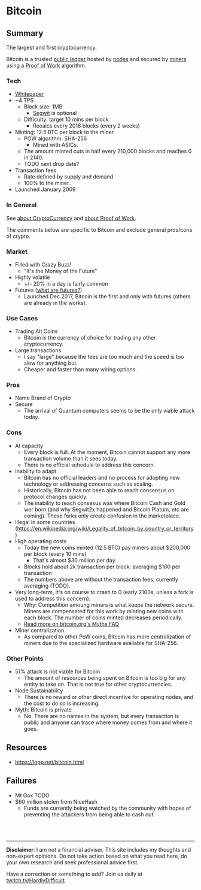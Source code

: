 # Bitcoin

## Summary

The largest and first cryptocurrency.  

Bitcoin is a trusted [public ledger](about/PublicLedger.md) hosted by [nodes](about/Nodes.md) and secured by [miners](about/Miners.md) using a [Proof of Work](about/ProofOfWork.md) algorithm.

### Tech

 - [Whitepaper](https://bitcoin.org/en/bitcoin-paper)
 - ~4 TPS 
   - Block size: 1MB
     - [Segwit](about/Segwit.md) is optional
   - Difficulty: target 10 mins per block
     - Recalcs every 2016 blocks (every 2 weeks)
 - Minting: 12.5 BTC per block to the miner
   - POW algorithm: SHA-256 
     - Mined with ASICs.
   - The amount minted cuts in half every 210,000 blocks and reaches 0 in 2140.
   - TODO next drop date?
 - Transaction fees
   - Rate defined by supply and demand.
   - 100% to the miner.
 - Launched January 2009

### In General 

See [about CryptoCurrency](about/CryptoCurrency.md) and [about Proof of Work](about/ProofOfWork.md).  

The comments below are specific to Bitcoin and exclude general pros/cons of crypto.

### Market

 - Filled with Crazy Buzz! 
    - "It's the Money of the Future"
 - Highly volatile
    - +/- 20% in a day is fairly common
 - Futures ([what are futures?](about/Futures.md))
    - Launched Dec 2017, Bitcoin is the first and only with futures (others are already in the works).



### Use Cases

 - Trading Alt Coins
   - Bitcoin is the currency of choice for trading any other cryptocurrency.
 - Large transactions
   - I say "large" because the fees are too much and the speed is too slow for anything but.
   - Cheaper and faster than many wiring options.

### Pros

 - Name Brand of Crypto
 - Secure
   - The arrival of Quantum computers seems to be the only viable attack today.

### Cons

 - At capacity
    - Every block is full.  At the moment, Bitcoin cannot support any more transaction volume than it sees today.
    - There is no official schedule to address this concern.
 - Inability to adapt
   - Bitcoin has no official leaders and no process for adopting new technology or addressing concerns such as scaling.
   - Historically, Bitcoin has not been able to reach consensus on protocol changes quickly.
   - The inability to reach consesus was where Bitcoin Cash and Gold wer born (and why Segwit2x happened and Bitcoin Platum, etc are coming).  These forks only create confusion in the marketplace.
 - Illegal in some countries (https://en.wikipedia.org/wiki/Legality_of_bitcoin_by_country_or_territory)
 - High operating costs
   - Today the new coins minted (12.5 BTC) pay miners about $200,000 per block (every 10 mins)
     - That's almost $30 million per day.
   - Blocks hold about 2k transaction per block: averaging $100 per transaction
   - The numbers above are without the transaction fees, currently averaging (TODO).
 - Very long-term, it's on course to crash to 0 (early 2100s, unless a fork is used to address this concern). 
   - Why: Competition amoung miners is what keeps the network secure.  Miners are compensated for this work by minting new coins with each block.  The number of coins minted decreases periodically.
   - [Read more on bitcoin.org's Myths FAQ](https://en.bitcoin.it/wiki/Myths#After_21_million_coins_are_mined.2C_no_one_will_generate_new_blocks)
 - Miner centralization
   - As compared to other PoW coins, Bitcoin has more centralization of miners due to the specialized hardware available for SHA-256.

### Other Points

 - 51% attack is not viable for Bitcoin
   - The amount of resources being spent on Bitcoin is too big for any entity to take on.  That is not true for other cryptocurrencies.
 - Node Sustainability
   - There is no reward or other direct incentive for operating nodes, and the cost to do so is increasing.
 - Myth: Bitcoin is private
   - No.  There are no names in the system, but every transaction is public and anyone can trace where money comes from and where it goes.

## Resources 

  - https://lopp.net/bitcoin.html

## Failures

 - Mt Gox TODO
 - $60 million stolen from NiceHash
   - Funds are currently being watched by the community with hopes of preventing the attackers from being able to cash out.




<br><br><hr> **Disclaimer**: I am not a financial adviser.  This site includes my thoughts and non-expert opinions.  Do not take action based on what you read here, do your own research and seek professional advice first.

Have a correction or something to add?  Join us daily at [twitch.tv/HardlyDifficult](http://twitch.tv/HardlyDifficult).